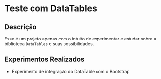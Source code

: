 # Teste com DataTables

## Descrição
Esse é um projeto apenas com o intuito de experimentar e estudar sobre a biblioteca `DataTables` e suas possibilidades.

## Experimentos Realizados
- Experimento de integração do DataTable com o Bootstrap